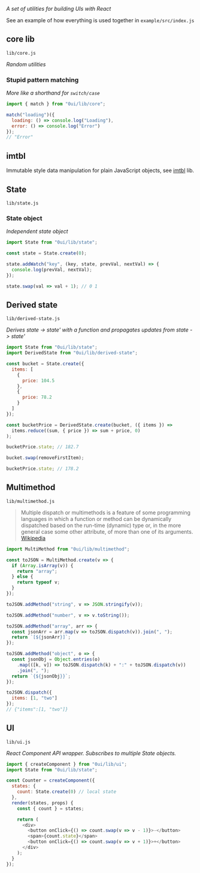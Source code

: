 _A set of utilities for building UIs with React_

See an example of how everything is used together in `example/src/index.js`

## core lib

`lib/core.js`

_Random utilities_

### Stupid pattern matching

_More like a shorthand for `switch/case`_

```js
import { match } from "0ui/lib/core";

match("loading")({
  loading: () => console.log("Loading"),
  error: () => console.log("Error")
});
// "Error"
```

## imtbl

Immutable style data manipulation for plain JavaScript objects, see [imtbl](https://github.com/roman01la/imtbl) lib.

## State

`lib/state.js`

### State object

_Independent state object_

```js
import State from "0ui/lib/state";

const state = State.create(0);

state.addWatch("key", (key, state, prevVal, nextVal) => {
  console.log(prevVal, nextVal);
});

state.swap(val => val + 1); // 0 1
```

## Derived state

`lib/derived-state.js`

_Derives state -> state' with a function and propagates updates from state -> state'_

```js
import State from "0ui/lib/state";
import DerivedState from "0ui/lib/derived-state";

const bucket = State.create({
  items: [
    {
      price: 104.5
    },
    {
      price: 78.2
    }
  ]
});

const bucketPrice = DerivedState.create(bucket, ({ items }) =>
  items.reduce((sum, { price }) => sum + price, 0)
);

bucketPrice.state; // 182.7

bucket.swap(removeFirstItem);

bucketPrice.state; // 178.2
```

## Multimethod

`lib/multimethod.js`

> Multiple dispatch or multimethods is a feature of some programming languages in which a function or method can be dynamically dispatched based on the run-time (dynamic) type or, in the more general case some other attribute, of more than one of its arguments. [Wikipedia](https://en.wikipedia.org/wiki/Multiple_dispatch)

```js
import MultiMethod from "0ui/lib/multimethod";

const toJSON = MultiMethod.create(v => {
  if (Array.isArray(v)) {
    return "array";
  } else {
    return typeof v;
  }
});

toJSON.addMethod("string", v => JSON.stringify(v));

toJSON.addMethod("number", v => v.toString());

toJSON.addMethod("array", arr => {
  const jsonArr = arr.map(v => toJSON.dispatch(v)).join(", ");
  return `[${jsonArr}]`;
});

toJSON.addMethod("object", o => {
  const jsonObj = Object.entries(o)
    .map(([k, v]) => toJSON.dispatch(k) + ":" + toJSON.dispatch(v))
    .join(", ");
  return `{${jsonObj}}`;
});

toJSON.dispatch({
  items: [1, "two"]
});
// {"items":[1, "two"]}
```

## UI

`lib/ui.js`

_React Component API wrapper. Subscribes to multiple State objects._

```js
import { createComponent } from "0ui/lib/ui";
import State from "0ui/lib/state";

const Counter = createComponent({
  states: {
    count: State.create(0) // local state
  },
  render(states, props) {
    const { count } = states;

    return (
      <div>
        <button onClick={() => count.swap(v => v - 1)}>-</button>
        <span>{count.state}</span>
        <button onClick={() => count.swap(v => v + 1)}>+</button>
      </div>
    );
  }
});
```
